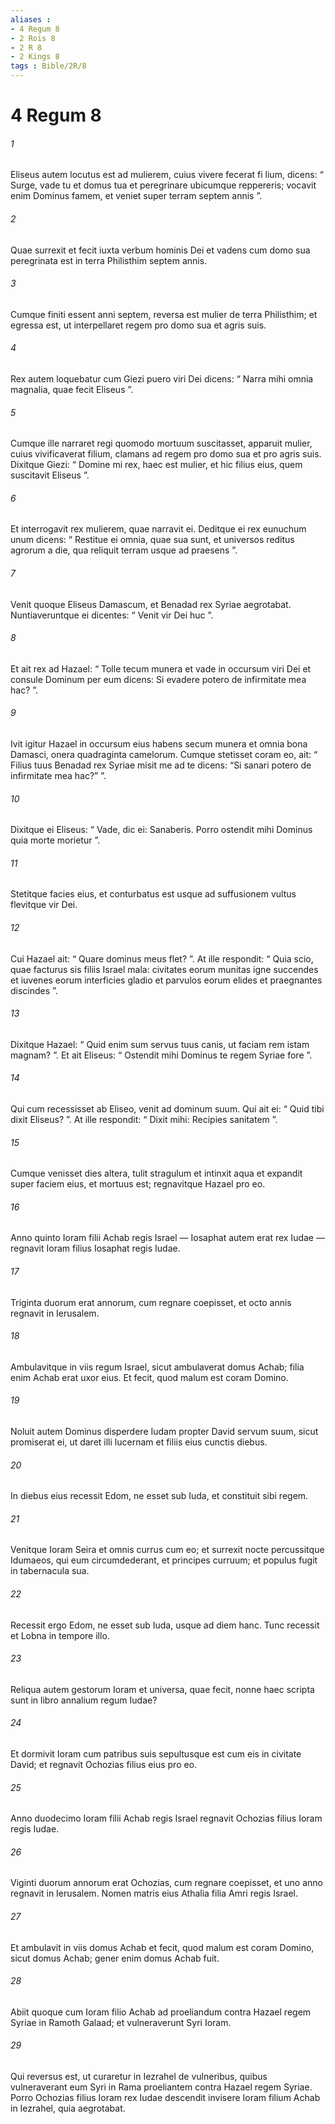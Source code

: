 ```yaml
---
aliases : 
- 4 Regum 8
- 2 Rois 8
- 2 R 8
- 2 Kings 8
tags : Bible/2R/8
---
```


# 4 Regum 8

###### 1
Eliseus autem locutus est ad mulierem, cuius vivere fecerat fi lium, dicens: “ Surge, vade tu et domus tua et peregrinare ubicumque reppereris; vocavit enim Dominus famem, et veniet super terram septem annis ”. 
###### 2
Quae surrexit et fecit iuxta verbum hominis Dei et vadens cum domo sua peregrinata est in terra Philisthim septem annis.
###### 3
Cumque finiti essent anni septem, reversa est mulier de terra Philisthim; et egressa est, ut interpellaret regem pro domo sua et agris suis. 
###### 4
Rex autem loquebatur cum Giezi puero viri Dei dicens: “ Narra mihi omnia magnalia, quae fecit Eliseus ”. 
###### 5
Cumque ille narraret regi quomodo mortuum suscitasset, apparuit mulier, cuius vivificaverat filium, clamans ad regem pro domo sua et pro agris suis. Dixitque Giezi: “ Domine mi rex, haec est mulier, et hic filius eius, quem suscitavit Eliseus ”. 
###### 6
Et interrogavit rex mulierem, quae narravit ei. Deditque ei rex eunuchum unum dicens: “ Restitue ei omnia, quae sua sunt, et universos reditus agrorum a die, qua reliquit terram usque ad praesens ”.
###### 7
Venit quoque Eliseus Damascum, et Benadad rex Syriae aegrotabat. Nuntiaveruntque ei dicentes: “ Venit vir Dei huc ”. 
###### 8
Et ait rex ad Hazael: “ Tolle tecum munera et vade in occursum viri Dei et consule Dominum per eum dicens: Si evadere potero de infirmitate mea hac? ”.
###### 9
Ivit igitur Hazael in occursum eius habens secum munera et omnia bona Damasci, onera quadraginta camelorum. Cumque stetisset coram eo, ait: “ Filius tuus Benadad rex Syriae misit me ad te dicens: “Si sanari potero de infirmitate mea hac?” ”. 
###### 10
Dixitque ei Eliseus: “ Vade, dic ei: Sanaberis. Porro ostendit mihi Dominus quia morte morietur ”. 
###### 11
Stetitque facies eius, et conturbatus est usque ad suffusionem vultus flevitque vir Dei. 
###### 12
Cui Hazael ait: “ Quare dominus meus flet? ”. At ille respondit: “ Quia scio, quae facturus sis filiis Israel mala: civitates eorum munitas igne succendes et iuvenes eorum interficies gladio et parvulos eorum elides et praegnantes discindes ”. 
###### 13
Dixitque Hazael: “ Quid enim sum servus tuus canis, ut faciam rem istam magnam? ”. Et ait Eliseus: “ Ostendit mihi Dominus te regem Syriae fore ”.
###### 14
Qui cum recessisset ab Eliseo, venit ad dominum suum. Qui ait ei: “ Quid tibi dixit Eliseus? ”. At ille respondit: “ Dixit mihi: Recipies sanitatem ”. 
###### 15
Cumque venisset dies altera, tulit stragulum et intinxit aqua et expandit super faciem eius, et mortuus est; regnavitque Hazael pro eo.
###### 16
Anno quinto Ioram filii Achab regis Israel — Iosaphat autem erat rex Iudae — regnavit Ioram filius Iosaphat regis Iudae. 
###### 17
Triginta duorum erat annorum, cum regnare coepisset, et octo annis regnavit in Ierusalem. 
###### 18
Ambulavitque in viis regum Israel, sicut ambulaverat domus Achab; filia enim Achab erat uxor eius. Et fecit, quod malum est coram Domino. 
###### 19
Noluit autem Dominus disperdere Iudam propter David servum suum, sicut promiserat ei, ut daret illi lucernam et filiis eius cunctis diebus.
###### 20
In diebus eius recessit Edom, ne esset sub Iuda, et constituit sibi regem. 
###### 21
Venitque Ioram Seira et omnis currus cum eo; et surrexit nocte percussitque Idumaeos, qui eum circumdederant, et principes curruum; et populus fugit in tabernacula sua. 
###### 22
Recessit ergo Edom, ne esset sub Iuda, usque ad diem hanc. Tunc recessit et Lobna in tempore illo.
###### 23
Reliqua autem gestorum Ioram et universa, quae fecit, nonne haec scripta sunt in libro annalium regum Iudae? 
###### 24
Et dormivit Ioram cum patribus suis sepultusque est cum eis in civitate David; et regnavit Ochozias filius eius pro eo.
###### 25
Anno duodecimo Ioram filii Achab regis Israel regnavit Ochozias filius Ioram regis Iudae. 
###### 26
Viginti duorum annorum erat Ochozias, cum regnare coepisset, et uno anno regnavit in Ierusalem. Nomen matris eius Athalia filia Amri regis Israel. 
###### 27
Et ambulavit in viis domus Achab et fecit, quod malum est coram Domino, sicut domus Achab; gener enim domus Achab fuit.
###### 28
Abiit quoque cum Ioram filio Achab ad proeliandum contra Hazael regem Syriae in Ramoth Galaad; et vulneraverunt Syri Ioram. 
###### 29
Qui reversus est, ut curaretur in Iezrahel de vulneribus, quibus vulneraverant eum Syri in Rama proeliantem contra Hazael regem Syriae. Porro Ochozias filius Ioram rex Iudae descendit invisere Ioram filium Achab in Iezrahel, quia aegrotabat.
